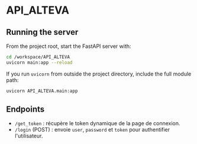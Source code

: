 # API_ALTEVA

## Running the server

From the project root, start the FastAPI server with:

```bash
cd /workspace/API_ALTEVA
uvicorn main:app --reload
```

If you run `uvicorn` from outside the project directory, include the full module path:

```bash
uvicorn API_ALTEVA.main:app
```

## Endpoints

- `/get_token` : récupère le token dynamique de la page de connexion.
- `/login` (POST) : envoie `user`, `password` et `token` pour authentifier l'utilisateur.
